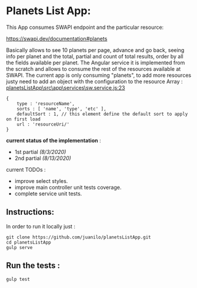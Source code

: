 # Planets List App:
This App consumes SWAPI endpoint and the particular resource: 

https://swapi.dev/documentation#planets

Basically allows to see 10 planets per page, advance and go back, seeing info per planet and the total, partial and count of total results, 
order by all the fields available per planet.
The Angular service it is implemented from the scratch and allows to consume the rest of the resources available at SWAPI. 
The current app is only consuming "planets", to add more resources justy need to add an object with the configuration to the resource Array :
[planetsListApp\src\app\services\sw.service.js:23](https://github.com/juanilo/planetsListApp/blob/master/src/app/services/sw.service.js#L23)

```
{
    type : 'resourceName',
    sorts : [ 'name', 'type', 'etc' ],
    defaultSort : 1, // this element define the default sort to apply on first load 
    url : 'resourceUri/'
}
```
__current status of the implementation__ : 
- 1st partial _(8/3/2020)_ 
- 2nd partial _(8/13/2020)_ 
 
 current TODOs : 
 - improve select styles.
 - improve main controller unit tests coverage.
 - complete service unit tests.
 
## Instructions: 

In order to run it locally just : 

```
git clone https://github.com/juanilo/planetsListApp.git
cd planetsListApp
gulp serve
```
## Run the tests :
```
gulp test
```
